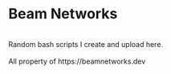 # Beam Networks
<br>
Random bash scripts I create and upload here.
<br><br>
All property of https://beamnetworks.dev
